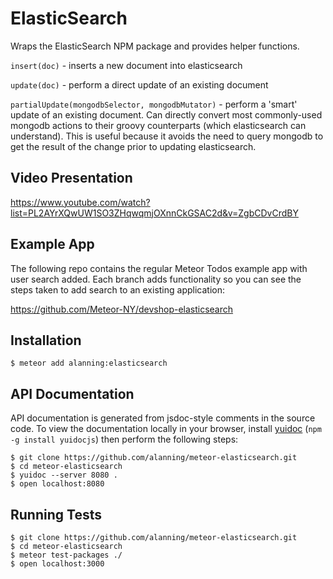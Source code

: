 # ElasticSearch

Wraps the ElasticSearch NPM package and provides helper functions.

`insert(doc)` - inserts a new document into elasticsearch

`update(doc)` - perform a direct update of an existing document

`partialUpdate(mongodbSelector, mongodbMutator)` - perform a 'smart' update of an existing document.  Can directly convert most commonly-used mongodb actions to their groovy counterparts (which elasticsearch can understand).  This is useful because it avoids the need to query mongodb to get the result of the change prior to updating elasticsearch.

## Video Presentation

https://www.youtube.com/watch?list=PL2AYrXQwUW1SO3ZHqwqmjOXnnCkGSAC2d&v=ZgbCDvCrdBY

## Example App

The following repo contains the regular Meteor Todos example app with user search added.  Each branch adds functionality so you can see the steps taken to add search to an existing application:

https://github.com/Meteor-NY/devshop-elasticsearch

## Installation

```
$ meteor add alanning:elasticsearch
```

## API Documentation

API documentation is generated from jsdoc-style comments in the source code.
To view the documentation locally in your browser, install 
[yuidoc](http://yui.github.io/yuidoc/) (`npm -g install yuidocjs`) then
perform the following steps:

```
$ git clone https://github.com/alanning/meteor-elasticsearch.git
$ cd meteor-elasticsearch
$ yuidoc --server 8080 .
$ open localhost:8080
```

## Running Tests

```
$ git clone https://github.com/alanning/meteor-elasticsearch.git
$ cd meteor-elasticsearch
$ meteor test-packages ./
$ open localhost:3000
```
